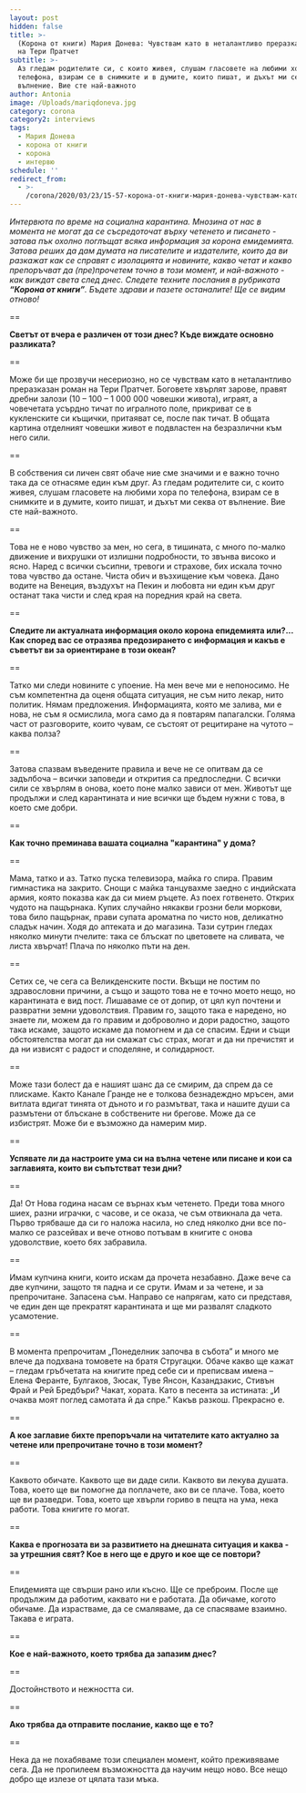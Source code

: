 ```yaml
---
layout: post
hidden: false
title: >-
  (Корона от книги) Мария Донева: Чувствам като в неталантливо преразказан роман
  на Тери Пратчет
subtitle: >-
  Аз гледам родителите си, с които живея, слушам гласовете на любими хора по
  телефона, взирам се в снимките и в думите, които пишат, и дъхът ми секва от
  вълнение. Вие сте най-важното
author: Antonia
image: /Uploads/mariqdoneva.jpg
category: corona
category2: interviews
tags:
  - Мария Донева
  - корона от книги
  - корона
  - интервю
schedule: ''
redirect_from:
  - >-
    /corona/2020/03/23/15-57-корона-от-книги-мария-донева-чувствам-като-в-неталантливо-преразказан-роман-на-тери-пратчет
---
```

_Интервюта по време на социална карантина. Мнозина от нас в момента не могат да се съсредоточат върху четенето и писането - затова пък охолно поглъщат всяка информация за корона емидемията. Затова реших да дам думата на писателите и издателите, които да ви разкажат как се справят с изолацията и новините, какво четат и какво препоръчват да (пре)прочетем точно в този момент, и най-важното - как виждат света след днес. Следете техните послания в рубриката **“Корона от книги”**. Бъдете здрави и пазете останалите! Ще се видим отново!_

\==

**Светът от вчера е различен от този днес? Къде виждате основно разликата?**

\==

Може би ще прозвучи несериозно, но се чувствам като в неталантливо преразказан роман на Тери Пратчет. Боговете хвърлят зарове, правят дребни залози (10 – 100 – 1 000 000 човешки живота), играят, а човечетата усърдно тичат по игралното поле, прикриват се в кукленските си къщички, притаяват се, после пак тичат. В общата картина отделният човешки живот е подвластен на безразлични към него сили.

\==

В собствения си личен свят обаче ние сме значими и е важно точно така да се отнасяме един към друг. Аз гледам родителите си, с които живея, слушам гласовете на любими хора по телефона, взирам се в снимките и в думите, които пишат, и дъхът ми секва от вълнение. Вие сте най-важното.

\==

Това не е ново чувство за мен, но сега, в тишината, с много по-малко движение и вихрушки от излишни подробности, то звънва високо и ясно. Наред с всички съсипни, тревоги и страхове, бих искала точно това чувство да остане. Чиста обич и възхищение към човека. Дано водите на Венеция, въздухът на Пекин и любовта ни един към друг останат така чисти и след края на поредния край на света.

\==

**Следите ли актуалната информация около корона епидемията или?... Как според вас се отразява предозирането с информация и какъв е съветът ви за ориентиране в този океан?**

\==

Татко ми следи новините с упоение. На мен вече ми е непоносимо. Не съм компетентна да оценя общата ситуация, не съм нито лекар, нито политик. Нямам предложения. Информацията, която ме залива, ми е нова, не съм я осмислила, мога само да я повтарям папагалски. Голяма част от разговорите, които чувам, се състоят от рецитиране на чутото – каква полза? 

\==

Затова спазвам въведените правила и вече не се опитвам да се задълбоча – всички заповеди и открития са предпоследни. С всички сили се хвърлям в онова, което поне малко зависи от мен. Животът ще продължи и след карантината и ние всички ще бъдем нужни с това, в което сме добри. 

\==

**Как точно преминава вашата социална "карантина" у дома?**

\==

Мама, татко и аз. Татко пуска телевизора, майка го спира. Правим гимнастика на закрито. Снощи с майка танцувахме заедно с индийската армия, която показва как да си мием ръцете. Аз поех готвенето. Открих чудото на пащърнака. Купих случайно някакви грозни бели моркови, това било пащърнак, прави супата ароматна по чисто нов, деликатно сладък начин. Ходя до аптеката и до магазина. Тази сутрин гледах няколко минути пчелите: така се блъскат по цветовете на сливата, че листа хвърчат! Плача по няколко пъти на ден. 

\==

Сетих се, че сега са Великденските пости. Вкъщи не постим по здравословни причини, а също и защото това не е точно моето нещо, но карантината е вид пост. Лишаваме се от допир, от цял куп почтени и развратни земни удоволствия. Правим го, защото така е наредено, но знаете ли, можем да го правим и доброволно и дори радостно, защото така искаме, защото искаме да помогнем и да се спасим. Едни и същи обстоятелства могат да ни смажат със страх, могат и да ни пречистят и да ни извисят с радост и споделяне, и солидарност. 

\==

Може тази болест да е нашият шанс да се смирим, да спрем да се плискаме. Както Канале Гранде не е толкова безнадеждно мръсен, ами витлата вдигат тинята от дъното и го размътват, така и нашите души са размътени от блъскане в собствените ни брегове. Може да се избистрят. Може би е възможно да намерим мир.

\==

**Успявате ли да настроите ума си на вълна четене или писане и кои са заглавията, които ви съпътстват тези дни?**

\==

Да! От Нова година насам се върнах към четенето. Преди това много шиех, разни играчки, с часове, и се оказа, че съм отвикнала да чета. Първо трябваше да си го наложа насила, но след няколко дни все по-малко се разсейвах и вече отново потъвам в книгите с онова удоволствие, което бях забравила. 

\==

Имам купчина книги, които искам да прочета незабавно. Даже вече са две купчини, защото тя падна и се срути. Имам и за четене, и за препрочитане. Запасена съм. Направо се напрягам, като си представя, че един ден ще прекратят карантината и ще ми развалят сладкото усамотение. 

\==

В момента препрочитам „Понеделник започва в събота” и много ме влече да подхвана томовете на братя Стругацки. Обаче какво ще кажат – гледам гръбчетата на книгите пред себе си и преписвам имена – Елена Феранте, Булгаков, Зюсак, Туве Янсон, Казандзакис, Стивън Фрай и Рей Бредбъри? Чакат, хората. Като в песента за истината: „И очаква моят поглед самотата й да спре.” Какъв разкош. Прекрасно е.

\==

**А кое заглавие бихте препоръчали на читателите като актуално за четене или препрочитане точно в този момент?**

\==

Каквото обичате. Каквото ще ви даде сили. Каквото ви лекува душата. Това, което ще ви помогне да поплачете, ако ви се плаче. Това, което ще ви разведри. Това, което ще хвърли гориво в пещта на ума, нека работи. Това книгите го могат.

\==

**Каква е прогнозата ви за развитието на днешната ситуация и каква - за утрешния свят? Кое в него ще е друго и кое ще се повтори?**

\==

Епидемията ще свърши рано или късно. Ще се преброим. После ще продължим да работим, каквато ни е работата. Да обичаме, когото обичаме. Да израстваме, да се смаляваме, да се спасяваме взаимно. Такава е играта.

\==

**Кое е най-важното, което трябва да запазим днес?**

\==

Достойнството и нежността си.

\==

**Ако трябва да отправите послание, какво ще е то?**

\==

Нека да не похабяваме този специален момент, който преживяваме сега. Да не пропилеем възможността да научим нещо ново. Все нещо добро ще излезе от цялата тази мъка.
